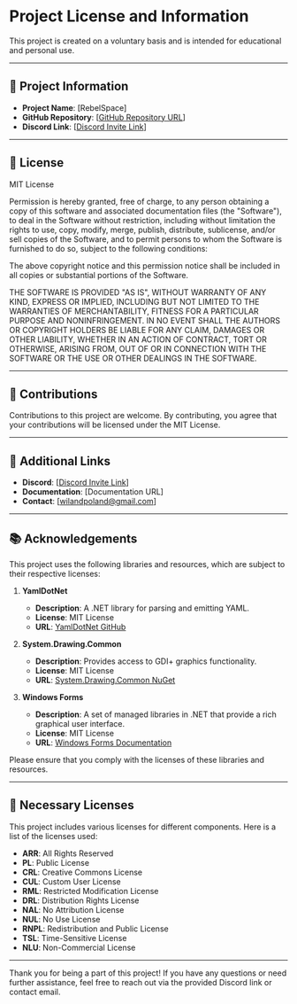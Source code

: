 # Project License and Information

This project is created on a voluntary basis and is intended for educational and personal use.

---

## 🚀 Project Information

- **Project Name**: [RebelSpace]
- **GitHub Repository**: [[GitHub Repository URL](https://github.com/EarnestAxis5546/RebelSpace/)]
- **Discord Link**: [[Discord Invite Link](https://discord.gg/YQGK55KX2z)]

---

## 📜 License

MIT License

Permission is hereby granted, free of charge, to any person obtaining a copy
of this software and associated documentation files (the "Software"), to deal
in the Software without restriction, including without limitation the rights
to use, copy, modify, merge, publish, distribute, sublicense, and/or sell
copies of the Software, and to permit persons to whom the Software is
furnished to do so, subject to the following conditions:

The above copyright notice and this permission notice shall be included in all
copies or substantial portions of the Software.

THE SOFTWARE IS PROVIDED "AS IS", WITHOUT WARRANTY OF ANY KIND, EXPRESS OR
IMPLIED, INCLUDING BUT NOT LIMITED TO THE WARRANTIES OF MERCHANTABILITY,
FITNESS FOR A PARTICULAR PURPOSE AND NONINFRINGEMENT. IN NO EVENT SHALL THE
AUTHORS OR COPYRIGHT HOLDERS BE LIABLE FOR ANY CLAIM, DAMAGES OR OTHER
LIABILITY, WHETHER IN AN ACTION OF CONTRACT, TORT OR OTHERWISE, ARISING FROM,
OUT OF OR IN CONNECTION WITH THE SOFTWARE OR THE USE OR OTHER DEALINGS IN THE
SOFTWARE.

---

## 🌟 Contributions

Contributions to this project are welcome. By contributing, you agree that your contributions will be licensed under the MIT License.

---

## 🔗 Additional Links

- **Discord**: [[Discord Invite Link](https://discord.gg/YQGK55KX2z)]
- **Documentation**: [Documentation URL]
- **Contact**: [wilandpoland@gmail.com]

---

## 📚 Acknowledgements

This project uses the following libraries and resources, which are subject to their respective licenses:

1. **YamlDotNet**
   - **Description**: A .NET library for parsing and emitting YAML.
   - **License**: MIT License
   - **URL**: [YamlDotNet GitHub](https://github.com/aaubry/YamlDotNet)

2. **System.Drawing.Common**
   - **Description**: Provides access to GDI+ graphics functionality.
   - **License**: MIT License
   - **URL**: [System.Drawing.Common NuGet](https://www.nuget.org/packages/System.Drawing.Common/)

3. **Windows Forms**
   - **Description**: A set of managed libraries in .NET that provide a rich graphical user interface.
   - **License**: MIT License
   - **URL**: [Windows Forms Documentation](https://docs.microsoft.com/en-us/dotnet/desktop/winforms/)

Please ensure that you comply with the licenses of these libraries and resources.

---

## 📄 Necessary Licenses

This project includes various licenses for different components. Here is a list of the licenses used:

- **ARR**: All Rights Reserved
- **PL**: Public License
- **CRL**: Creative Commons License
- **CUL**: Custom User License
- **RML**: Restricted Modification License
- **DRL**: Distribution Rights License
- **NAL**: No Attribution License
- **NUL**: No Use License
- **RNPL**: Redistribution and Public License
- **TSL**: Time-Sensitive License
- **NLU**: Non-Commercial License

---

Thank you for being a part of this project! If you have any questions or need further assistance, feel free to reach out via the provided Discord link or contact email.
